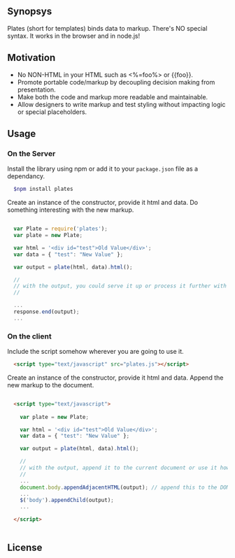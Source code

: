
## Synopsys

Plates (short for templates) binds data to markup. There's NO special syntax. It works in the browser and in node.js!

## Motivation

- No NON-HTML in your HTML such as <%=foo%> or {{foo}}.
- Promote portable code/markup by decoupling decision making from presentation.
- Make both the code and markup more readable and maintainable.
- Allow designers to write markup and test styling without impacting logic or special placeholders.

## Usage

### On the Server

Install the library using npm or add it to your `package.json` file as a dependancy.

```bash
  $npm install plates
```

Create an instance of the constructor, provide it html and data. Do something interesting with the new markup.

```js

  var Plate = require('plates');
  var plate = new Plate;

  var html = '<div id="test">Old Value</div>';
  var data = { "test": "New Value" };

  var output = plate(html, data).html(); 

  //
  // with the output, you could serve it up or process it further with JSDOM
  //

  ...
  response.end(output);
  ...

```     

### On the client

Include the script somehow wherever you are going to use it.

```html
  <script type="text/javascript" src="plates.js"></script>
```

Create an instance of the constructor, provide it html and data. Append the new markup to the document.

```html

  <script type="text/javascript">
  
    var plate = new Plate;

    var html = '<div id="test">Old Value</div>';
    var data = { "test": "New Value" };

    var output = plate(html, data).html();

    //
    // with the output, append it to the current document or use it however you want.
    //
    ...
    document.body.appendAdjacentHTML(output); // append this to the DOM using native DOM APIs.
    ...
    $('body').appendChild(output);
    ...

  </script>
  
```

## License